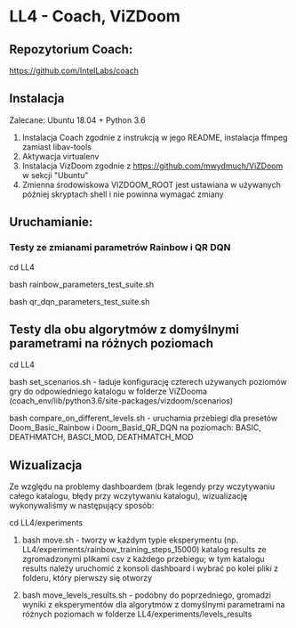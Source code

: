 # LL4 - Coach, ViZDoom

## Repozytorium Coach:
https://github.com/IntelLabs/coach

## Instalacja
Zalecane: Ubuntu 18.04 + Python 3.6 
1. Instalacja Coach zgodnie z instrukcją w jego README, instalacja ffmpeg zamiast libav-tools
2. Aktywacja virtualenv
3. Instalacja VizDoom zgodnie z https://github.com/mwydmuch/ViZDoom w sekcji "Ubuntu"
4. Zmienna środowiskowa VIZDOOM_ROOT jest ustawiana w używanych później skryptach shell i nie powinna wymagać zmiany


## Uruchamianie:

### Testy ze zmianami parametrów Rainbow i QR DQN

cd LL4

bash rainbow_parameters_test_suite.sh

bash qr_dqn_parameters_test_suite.sh

## Testy dla obu algorytmów z domyślnymi parametrami na różnych poziomach

cd LL4 

bash set_scenarios.sh - ładuje konfigurację czterech używanych poziomów gry do odpowiedniego katalogu w folderze ViZDooma (coach_env/lib/python3.6/site-packages/vizdoom/scenarios)

bash compare_on_different_levels.sh - uruchamia przebiegi dla presetów Doom_Basic_Rainbow i Doom_Basid_QR_DQN na poziomach: BASIC, DEATHMATCH, BASCI_MOD, DEATHMATCH_MOD

## Wizualizacja

Ze względu na problemy dashboardem (brak legendy przy wczytywaniu całego katalogu, błędy przy wczytywaniu katalogu), wizualizację wykonywaliśmy w następujący sposób:

cd LL4/experiments

1. bash move.sh - tworzy w każdym typie eksperymentu (np. LL4/experiments/rainbow_training_steps_15000) katalog results ze zgromadzonymi plikami csv z każdego przebiegu; w tym katalogu results należy uruchomić z konsoli dashboard i wybrać po kolei pliki z folderu, który pierwszy się otworzy

2. bash move_levels_results.sh - podobny do poprzedniego, gromadzi wyniki z eksperymentów dla algorytmów z domyślnymi parametrami na różnych poziomach w folderze LL4/experiments/levels_results